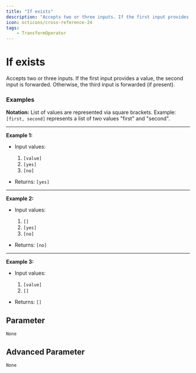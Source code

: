 ```yaml
---
title: "If exists"
description: "Accepts two or three inputs. If the first input provides a value, the second input is forwarded. Otherwise, the third input is forwarded (if present)."
icon: octicons/cross-reference-24
tags: 
    - TransformOperator
---
```

# If exists
<!-- This file was generated - DO NOT CHANGE IT MANUALLY -->



Accepts two or three inputs. If the first input provides a value, the second input is forwarded. Otherwise, the third input is forwarded (if present).

### Examples

**Notation:** List of values are represented via square brackets. Example: `[first, second]` represents a list of two values "first" and "second".

---
**Example 1:**

* Input values:
    1. `[value]`
    2. `[yes]`
    3. `[no]`

* Returns: `[yes]`


---
**Example 2:**

* Input values:
    1. `[]`
    2. `[yes]`
    3. `[no]`

* Returns: `[no]`


---
**Example 3:**

* Input values:
    1. `[value]`
    2. `[]`

* Returns: `[]`




## Parameter

`None`

## Advanced Parameter

`None`